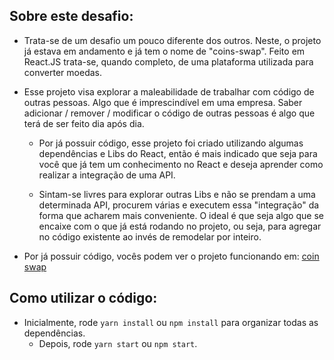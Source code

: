 ## Sobre este desafio: 
* Trata-se de um desafio um pouco diferente dos outros. Neste, o projeto já estava em andamento e já tem o nome de "coins-swap". Feito em React.JS trata-se, quando completo, de uma plataforma utilizada para converter moedas.
 
* Esse projeto visa explorar a maleabilidade de trabalhar com código de outras pessoas. Algo que é imprescindível em uma empresa. Saber adicionar / remover / modificar o código de outras pessoas é algo que terá de ser feito dia após dia.

  * Por já possuir código, esse projeto foi criado utilizando algumas dependências e Libs do React, então é mais indicado que seja para você que já tem um conhecimento no React e deseja aprender como realizar a integração de uma API.

  * Sintam-se livres para explorar outras Libs e não se prendam a uma determinada API, procurem várias e executem essa "integração" da forma que acharem mais conveniente. O ideal é que seja algo que se encaixe com o que já está rodando no projeto, ou seja, para agregar no código existente ao invés de remodelar por inteiro.

* Por já possuir código, vocês podem ver o projeto funcionando em: [coin swap](https://lirbre.github.io/coins-swap/)

## Como utilizar o código: 
* Inicialmente, rode `yarn install` ou `npm install` para organizar todas as dependências. 
  * Depois, rode `yarn start` ou `npm start`.
